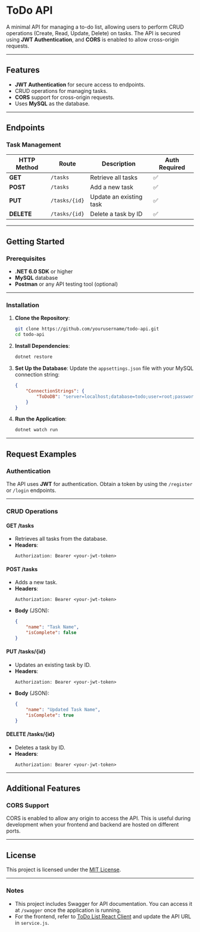 

# ToDo API

A minimal API for managing a to-do list, allowing users to perform CRUD operations (Create, Read, Update, Delete) on tasks. The API is secured using **JWT Authentication**, and **CORS** is enabled to allow cross-origin requests.

---

## Features

- **JWT Authentication** for secure access to endpoints.
- CRUD operations for managing tasks.
- **CORS** support for cross-origin requests.
- Uses **MySQL** as the database.

---

## Endpoints

### Task Management

| HTTP Method | Route             | Description               | Auth Required |
|-------------|-------------------|---------------------------|---------------|
| **GET**     | `/tasks`          | Retrieve all tasks        | ✅             |
| **POST**    | `/tasks`          | Add a new task            | ✅             |
| **PUT**     | `/tasks/{id}`     | Update an existing task   | ✅             |
| **DELETE**  | `/tasks/{id}`     | Delete a task by ID       | ✅             |

---

## Getting Started

### Prerequisites

- **.NET 6.0 SDK** or higher
- **MySQL** database
- **Postman** or any API testing tool (optional)

---

### Installation

1. **Clone the Repository**:
   ```bash
   git clone https://github.com/yourusername/todo-api.git
   cd todo-api
   ```

2. **Install Dependencies**:
   ```bash
   dotnet restore
   ```

3. **Set Up the Database**:
   Update the `appsettings.json` file with your MySQL connection string:
   ```json
   {
       "ConnectionStrings": {
           "ToDoDB": "server=localhost;database=todo;user=root;password=yourpassword"
       }
   }
   ```

4. **Run the Application**:
   ```bash
   dotnet watch run
   ```

---

## Request Examples

### Authentication
The API uses **JWT** for authentication. Obtain a token by using the `/register` or `/login` endpoints.

---

### CRUD Operations

#### **GET /tasks**
- Retrieves all tasks from the database.
- **Headers**:
  ```
  Authorization: Bearer <your-jwt-token>
  ```

#### **POST /tasks**
- Adds a new task.
- **Headers**:
  ```
  Authorization: Bearer <your-jwt-token>
  ```
- **Body** (JSON):
  ```json
  {
      "name": "Task Name",
      "isComplete": false
  }
  ```

#### **PUT /tasks/{id}**
- Updates an existing task by ID.
- **Headers**:
  ```
  Authorization: Bearer <your-jwt-token>
  ```
- **Body** (JSON):
  ```json
  {
      "name": "Updated Task Name",
      "isComplete": true
  }
  ```

#### **DELETE /tasks/{id}**
- Deletes a task by ID.
- **Headers**:
  ```
  Authorization: Bearer <your-jwt-token>
  ```

---

## Additional Features

### **CORS Support**
CORS is enabled to allow any origin to access the API. This is useful during development when your frontend and backend are hosted on different ports.

---

## License

This project is licensed under the [MIT License](LICENSE).

---

### Notes

- This project includes Swagger for API documentation. You can access it at `/swagger` once the application is running.
- For the frontend, refer to [ToDo List React Client](https://github.com/malbruk/ToDoListReact) and update the API URL in `service.js`.

